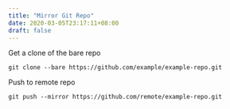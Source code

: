 ```yaml
---
title: "Mirror Git Repo"
date: 2020-03-05T23:17:11+08:00
draft: false
---
```


Get a clone of the bare repo
```
git clone --bare https://github.com/example/example-repo.git
```

Push to remote repo
```
git push --mirror https://github.com/remote/example-repo.git
```
